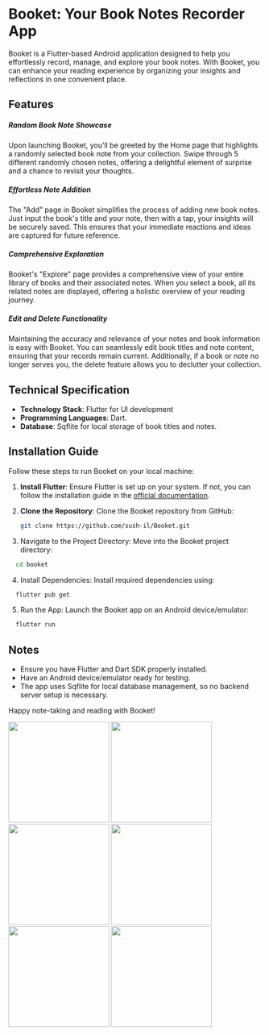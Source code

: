 # Booket: Your Book Notes Recorder App

Booket is a Flutter-based Android application designed to help you effortlessly record, manage, and explore your book notes. With Booket, you can enhance your reading experience by organizing your insights and reflections in one convenient place.

## Features

##### Random Book Note Showcase

Upon launching Booket, you'll be greeted by the Home page that highlights a randomly selected book note from your collection. Swipe through 5 different randomly chosen notes, offering a delightful element of surprise and a chance to revisit your thoughts.

##### Effortless Note Addition

The "Add" page in Booket simplifies the process of adding new book notes. Just input the book's title and your note, then with a tap, your insights will be securely saved. This ensures that your immediate reactions and ideas are captured for future reference.

##### Comprehensive Exploration

Booket's "Explore" page provides a comprehensive view of your entire library of books and their associated notes. When you select a book, all its related notes are displayed, offering a holistic overview of your reading journey.

##### Edit and Delete Functionality

Maintaining the accuracy and relevance of your notes and book information is easy with Booket. You can seamlessly edit book titles and note content, ensuring that your records remain current. Additionally, if a book or note no longer serves you, the delete feature allows you to declutter your collection.

## Technical Specification

- **Technology Stack**: Flutter for UI development
- **Programming Languages**: Dart.
- **Database**: Sqflite for local storage of book titles and notes.

## Installation Guide

Follow these steps to run Booket on your local machine:

1. **Install Flutter**: Ensure Flutter is set up on your system. If not, you can follow the installation guide in the [official documentation](https://flutter.dev/docs/get-started/install).

2. **Clone the Repository**: Clone the Booket repository from GitHub:

   ```bash
   git clone https://github.com/sush-il/Booket.git
3. Navigate to the Project Directory: Move into the Booket project directory:

```bash
  cd booket
```
4. Install Dependencies: Install required dependencies using:
```bash
  flutter pub get
```
5. Run the App: Launch the Booket app on an Android device/emulator:
```bash
  flutter run
```
## Notes
- Ensure you have Flutter and Dart SDK properly installed.
- Have an Android device/emulator ready for testing.
- The app uses Sqflite for local database management, so no backend server setup is necessary.

Happy note-taking and reading with Booket!


<img src="https://github.com/sush-il/Booket/assets/34659821/df3fc0c4-eef9-4bbe-9d9e-14f58b3f37ec" width = 200>
<img src="https://github.com/sush-il/Booket/assets/34659821/ff0928ae-ea21-4d5e-a5bf-1691c4a61829" width = 200>
<img src="https://github.com/sush-il/Booket/assets/34659821/f0eeeca6-a107-4288-9957-2f8e94b844c5" width = 200>
<img src="https://github.com/sush-il/Booket/assets/34659821/3cd55eda-7871-48d4-a218-848a6d1a49e3" width = 200>
<img src="https://github.com/sush-il/Booket/assets/34659821/347addf1-2cb9-4aa6-92d6-a47ef8012da0" width = 200>
<img src="https://github.com/sush-il/Booket/assets/34659821/80f95898-fb05-4667-b4ab-7fed77271130" width = 200>





